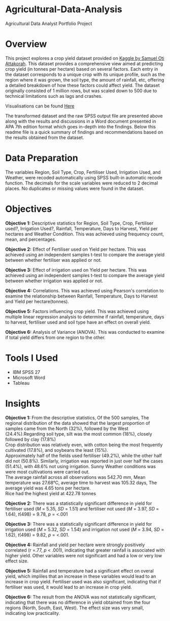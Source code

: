 # Agricultural-Data-Analysis
Agricultural Data Analyst Portfolio Project
# Overview
This project explores a crop yield dataset provided on [Kaggle by Samuel Oti Attakorah](https://www.kaggle.com/datasets/samuelotiattakorah/agriculture-crop-yield). This dataset provides a comprehensive view aimed at predicting crop yield (in tonnes per hectare) based on several factors. Each entry in the dataset corresponds to a unique crop with its unique profile, such as the region where it was grown, the soil type, the amount of rainfall, etc, offering a detailed breakdown of how these factors could affect yield. The dataset originally consisted of 1 million rows, but was scaled down to 500 due to technical limitations such as lags and crashes. <br /> 

Visualisations can be found [Here]()

The transformed dataset and the raw SPSS output file are presented above along with the results and discussions in a Word document presented in APA 7th edition format which goes in-depth into the findings. Below this readme file is a quick summary of findings and recommendations based on the results obtained from the dataset.<br />

# Data Preparation
The variables Region, Soil Type, Crop, Fertiliser Used, Irrigation Used, and Weather, were recoded automatically using SPSS built-in automatic recode function. The decimals for the scale variables were reduced to 2 decimal places. No duplicates or missing values were found in the dataset.

# Objectives
**Objective 1:** Descriptive statistics for Region, Soil Type, Crop, Fertiliser used?, Irrigation Used?, Rainfall, Temperature, Days to Harvest, Yield per hectares and Weather Condition. This was achieved using frequency count, mean, and percentages. <br />

**Objective 2:** Effect of Fertiliser used on Yield per hectare. This was achieved using an independent samples t-test to compare the average yield between whether fertiliser was applied or not. <br />

**Objective 3:** Effect of irrigation used on Yield per hectare. This was achieved using an independent samples t-test to compare the average yield between whether irrigation was applied or not. <br />

**Objective 4:** Correlations. This was achieved using Pearson's correlation to examine the relationship between Rainfall, Temperature, Days to Harvest and Yield per hectare(tonnes). <br />

**Objective 5:** Factors influencing crop yield. This was achieved using multiple linear regression analysis to determine if rainfall, temperature, days to harvest, fertiliser used and soil type have an effect on overall yield. <br />

**Objective 6:** Analysis of Variance (ANOVA). This was conducted to examine if total yield differs from one region to the other. <br />

# Tools I Used
* IBM SPSS 27
* Microsoft Word <br />
* Tableau

# Insights
**Objective 1:** From the descriptive statistics, Of the 500 samples, The regional distribution of the data showed that the largest proportion of samples came from the North (32%), followed by the West (24.4%).Regarding soil type, silt was the most common (18%), closely followed by clay (17.8%) <br />
Crop distribution was relatively even, with cotton being the most frequently cultivated (17.8%), and soybeans the least (15%). <br /> Approximately half of the fields used fertiliser (49.2%), while the other half did not (50.8%). Similarly, irrigation was reported in just over half the cases (51.4%), with 48.6% not using irrigation. Sunny Weather conditions was were most cultivations were carried out. <br /> The average rainfall across all observations was 542.70 mm, Mean temperature was 27.68°C, average time to harvest was 105.32 days, The average yield was 4.65 tons per hectare. <br />
Rice had the highest yield at 422.78 tonnes <br />

**Objective 2:** There was a statistically significant difference in yield for fertiliser used (_M_ = 5.35, _SD_ = 1.51) and fertiliser not used (_M_ = 3.97, _SD_ = 1.64), _t_(498) = 9.78, _p_ = <.001 <br />

**Objective 3:** There was a statistically significant difference in yield for irrigation used (_M_ = 5.32, _SD_ = 1.54) and irrigation not used (_M_ = 3.94, _SD_ = 1.62), _t_(498) = 9.82, _p_ = <.001. <br />

**Objective 4:** Rainfall and yield per hectare were strongly positively correlated (r =.77, _p_ < .001), indicating that greater rainfall is associated with higher yield. Other variables were not significant and had a low or very low effect size. <br />

**Objective 5:** Rainfall and temperature had a significant effect on overal yield, which impliles that an increase in these variables would lead to an increase in crop yield. Fertiliser used was also significant, indicating that if fertiliser was used, it would lead to an increase in crop yield. <br />

**Objective 6:** The result from the ANOVA was not statistically significant, indicating that there was no difference in yield obtained from the four regions (North, South, East, West). The effect size was very small, indicating low practicality.
